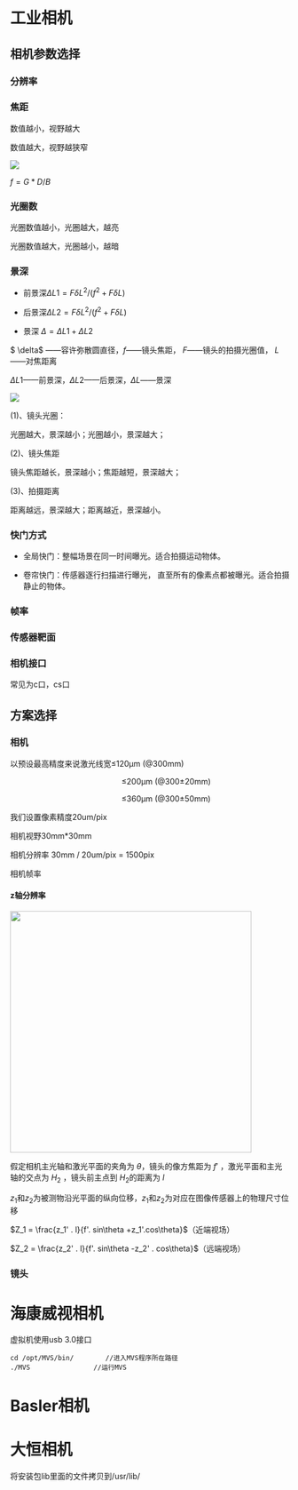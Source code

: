 # 工业相机

## 相机参数选择

### 分辨率

### 焦距

数值越小，视野越大

数值越大，视野越狭窄

![](D:\GitRepository\MyMark\img\2023-03-30-16-23-17-image.png)

$f = G*D/B$

### 光圈数

光圈数值越小，光圈越大，越亮

光圈数值越大，光圈越小，越暗

### 景深

+ 前景深$\Delta L1 = F\delta L^2/(f^2+F\delta L)$

+ 后景深$\Delta L2 = F\delta L^2/(f^2+F\delta L)$

+ 景深 $\Delta = \Delta L1 + \Delta L2$

$ \delta$ ——容许弥散圆直径，$f$——镜头焦距， $F$——镜头的拍摄光圈值， $L$——对焦距离

$\Delta L1$——前景深，$\Delta L2$——后景深，$\Delta L$——景深

![](D:\GitRepository\MyMark\img\2023-03-29-14-55-21-1c80da1b2823a9133300ed195ad5f0a9_format,png.png)

(1)、镜头光圈：

光圈越大，景深越小；光圈越小，景深越大；

(2)、镜头焦距

镜头焦距越长，景深越小；焦距越短，景深越大；

(3)、拍摄距离

距离越远，景深越大；距离越近，景深越小。

### 快门方式

+ 全局快门：整幅场景在同一时间曝光。适合拍摄运动物体。

+ 卷帘快门：传感器逐行扫描进行曝光， 直至所有的像素点都被曝光。适合拍摄静止的物体。

### 帧率

### 传感器靶面

### 相机接口

常见为c口，cs口

## 方案选择

### 相机

以预设最高精度来说激光线宽≤120μm (@300mm)  

                                                   ≤200μm (@300±20mm)

                                                   ≤360μm (@300±50mm)

我们设置像素精度20um/pix

相机视野30mm*30mm

相机分辨率 30mm / 20um/pix = 1500pix

相机帧率

#### z轴分辨率

<img src="file:///D:/GitRepository/MyMark/img/2023-03-30-10-50-08-image.png" title="" alt="" width="435">

假定相机主光轴和激光平面的夹角为 $\theta$，镜头的像方焦距为 $f'$ ，激光平面和主光轴的交点为 $H_2$ ，镜头前主点到 $H_2$的距离为 $l$

$z_1$和$z_2$为被测物沿光平面的纵向位移，$z_1$和$z_2$为对应在图像传感器上的物理尺寸位移

$Z_1 = \frac{z_1' . l}{f'. sin\theta +z_1'.cos\theta}$（近端视场）

$Z_2 = \frac{z_2' . l}{f'. sin\theta -z_2' . cos\theta}$（远端视场）

### 镜头

# 海康威视相机

虚拟机使用usb 3.0接口

```
cd /opt/MVS/bin/        //进入MVS程序所在路径 
./MVS                //运行MVS
```

# Basler相机

# 大恒相机

将安装包lib里面的文件拷贝到/usr/lib/
